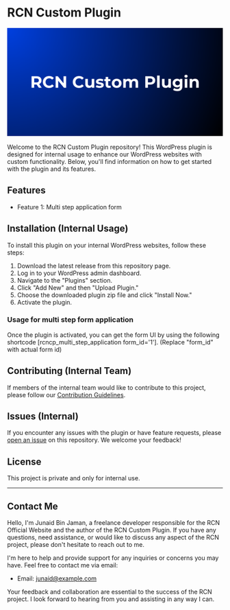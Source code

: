 # RCN Custom Plugin

![RCN Custom Plugin Logo](/admin/img/rcn-ustom-plugin.png)

Welcome to the RCN Custom Plugin repository! This WordPress plugin is designed for internal usage to enhance our WordPress websites with custom functionality. Below, you'll find information on how to get started with the plugin and its features.

## Features

- Feature 1: Multi step application form

## Installation (Internal Usage)

To install this plugin on your internal WordPress websites, follow these steps:

1. Download the latest release from this repository page.
2. Log in to your WordPress admin dashboard.
3. Navigate to the "Plugins" section.
4. Click "Add New" and then "Upload Plugin."
5. Choose the downloaded plugin zip file and click "Install Now."
6. Activate the plugin.

### Usage for multi step form application

Once the plugin is activated, you can get the form UI by using the following shortcode [rcncp_multi_step_application form_id='1']. (Replace "form_id" with actual form id)

## Contributing (Internal Team)

If members of the internal team would like to contribute to this project, please follow our [Contribution Guidelines](CONTRIBUTING.md).

## Issues (Internal)

If you encounter any issues with the plugin or have feature requests, please [open an issue](https://github.com/junaidbinjaman/RCN-Custom-Plugin/issues) on this repository. We welcome your feedback!

## License

This project is private and only for internal use.

---

## Contact Me

Hello, I'm Junaid Bin Jaman, a freelance developer responsible for the RCN Official Website and the author of the RCN Custom Plugin. If you have any questions, need assistance, or would like to discuss any aspect of the RCN project, please don't hesitate to reach out to me.

I'm here to help and provide support for any inquiries or concerns you may have. Feel free to contact me via email:

- Email: [junaid@example.com](mailto:junaid@example.com)

Your feedback and collaboration are essential to the success of the RCN project. I look forward to hearing from you and assisting in any way I can.
